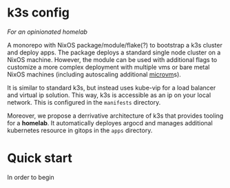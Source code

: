 # k3s config
*For an opinionated homelab*

A monorepo with NixOS package/module/flake(?) to bootstrap a k3s cluster and deploy apps. The package deploys a standard single node cluster on a NixOS machine. However, the module can be used with additional flags to customize a more complex deployment with multiple vms or bare metal NixOS machines (including autoscaling additional [microvm](https://astro.github.io/microvm.nix/)s).

It is similar to standard k3s, but instead uses kube-vip for a load balancer and virtual ip solution. This way, k3s is accessible as an ip on your local network. This is configured in the `manifests` directory.

Moreover, we propose a derrivative architecture of k3s that provides tooling for a **homelab**. It automatically deployes argocd and manages additional kubernetes resource in gitops in the `apps` directory.

# Quick start
In order to begin
